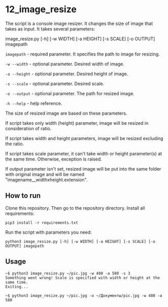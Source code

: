 12_image_resize
===================
The script is a console image resizer. It changes the size of image that takes as input. It takes several parameters:

image_resize.py [-h] [-w WIDTH] [-a HEIGHT] [-s SCALE] [-o OUTPUT] imagepath

`imagepath`    -  required parameter. It specifies the path to image for resizing.

`-w --width`   -  optional parameter. Desired width of image.

`-a --height`  -  optional parameter. Desired height of image.

`-s --scale`   -  optional parameter. Desired scale.

`-o --output`  -  optional parameter. The path for resized image.

`-h --help`    -  help reference.

The size of resized image are based on these parameters.

If script takes only width (height) parameter, image will be resized in consideration of ratio.

If script takes width and height parameters, image will be resized excluding the ratio. 

If script takes scale parameter, it can't take width or height parameter(s) at the same time. Otherwise, exception is raised.

If output parameter isn't set, resized image will be put into the same folder with original image and will be named "imagename__widthxheight.extension". 

How to run
----------
Clone this repository. Then go to the repository directory.
Install all requirements:
```
pip3 install -r requirements.txt
```
Run the script with parameters you need:
```
python3 image_resize.py [-h] [-w WIDTH] [-a HEIGHT] [-s SCALE] [-o OUTPUT] imagepath
```

Usage
-----

```
~$ python3 image_resize.py ~/pic.jpg -w 480 -a 580 -s 3
Something went wrong! Scale is specified with width or height at the same time.
Exiting...

~$ python3 image_resize.py ~/pic.jpg -o ~/Документы/pic.jpg -w 480 -a 580

```
